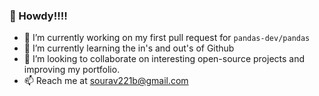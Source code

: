 ### :wave: Howdy!!!!

- 🔭 I’m currently working on my first pull request for `pandas-dev/pandas`
- 🌱 I’m currently learning the in's and out's of Github 
- 👯 I’m looking to collaborate on interesting open-source projects and improving my portfolio.<!--- 🤔 I’m looking for help with - 💬 Ask me about ...-->
- 📫 Reach me at sourav221b@gmail.com
